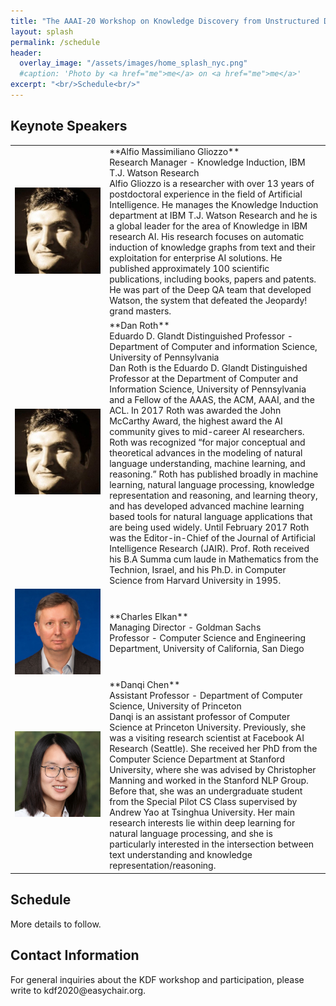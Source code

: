 ```yaml
---
title: "The AAAI-20 Workshop on Knowledge Discovery from Unstructured Data in Financial Services"
layout: splash
permalink: /schedule
header:
  overlay_image: "/assets/images/home_splash_nyc.png"
  #caption: 'Photo by <a href="me">me</a> on <a href="me">me</a>'
excerpt: "<br/>Schedule<br/>"
---
```

<h2>Keynote Speakers</h2>
<table>
<colgroup>
<col width="30%" />
<col width="70%" />
</colgroup>
<tbody>
<tr>
<td markdown="span"><img src="/assets/images/gliozzo.jpg" alt="Alfio Massimiliano Gliozzo" width="%20"/></td>
<td markdown="span">**Alfio Massimiliano Gliozzo**<br>
Research Manager - Knowledge Induction, IBM T.J. Watson Research<br>
Alfio Gliozzo is a researcher with over 13 years of postdoctoral experience in the field of Artificial Intelligence. He manages the Knowledge Induction department at IBM T.J. Watson Research and he is a global leader for the area of Knowledge in IBM research AI. His research focuses on automatic induction of knowledge graphs from text and their exploitation for enterprise AI solutions. He published approximately 100 scientific publications, including books, papers and patents. He was part of the Deep QA team that developed Watson, the system that defeated the Jeopardy! grand masters.
 </td>
 </tr>

<tr>
<td markdown="span"><img src="/assets/images/gliozzo.jpg" alt="Dan Roth" width="%20"/></td>
<td markdown="span">**Dan Roth**<br>
Eduardo D. Glandt Distinguished Professor - Department of Computer and information Science, 
University of Pennsylvania<br>
Dan Roth is the Eduardo D. Glandt Distinguished Professor at the Department of Computer and Information Science, University of Pennsylvania and a Fellow of the AAAS, the ACM, AAAI, and the ACL. In 2017 Roth was awarded the John McCarthy Award, the highest award the AI community gives to mid-career AI researchers. Roth was recognized “for major conceptual and theoretical advances in the modeling of natural language understanding, machine learning, and reasoning.” Roth has published broadly in machine learning, natural language processing, knowledge representation and reasoning, and learning theory, and has developed advanced machine learning based tools for natural language applications that are being used widely. Until February 2017 Roth was the Editor-in-Chief of the Journal of Artificial Intelligence Research (JAIR). Prof. Roth received his B.A Summa cum laude in Mathematics from the Technion, Israel, and his Ph.D. in Computer Science from Harvard University in 1995.
 </td>
 </tr>
 
 <tr>
 <td markdown="span"><img src="/assets/images/charles.jpg" alt="Charles P Elkan" width="%20"/></td>
<td markdown="span">**Charles Elkan**<br>
Managing Director - Goldman Sachs<br>
Professor - Computer Science and Engineering Department, University of California, San Diego<br>
 </td>
</tr>
<tr>
 <td markdown="span"><img src="/assets/images/danqi.jpg" alt="Danqi Chen" width="%20"/></td>
<td markdown="span">**Danqi Chen**<br>
Assistant Professor - Department of Computer Science, University of Princeton<br>
Danqi is an assistant professor of Computer Science at Princeton University. Previously, she was a visiting research scientist at Facebook AI Research (Seattle). She received her PhD from the Computer Science Department at Stanford University, where she was advised by Christopher Manning and worked in the Stanford NLP Group. Before that, she was an undergraduate student from the Special Pilot CS Class supervised by Andrew Yao at Tsinghua University. Her main research interests lie within deep learning for natural language processing, and she is particularly interested in the intersection between text understanding and knowledge representation/reasoning.
 </td>
</tr>
</tbody>
</table>

<h2>Schedule</h2>

More details to follow. 

<h2 id='contact'>Contact Information</h2>
For general inquiries about the KDF workshop and participation, please write to kdf2020@easychair.org.
